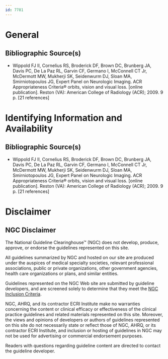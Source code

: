 ```yaml
---
id: 7781
---
```


# General

## Bibliographic Source(s)

- Wippold FJ II, Cornelius RS, Broderick DF, Brown DC, Brunberg JA, Davis PC, De La Paz RL, Garvin CF, Germano I, McConnell CT Jr, McDermott MW, Mukherji SK, Seidenwurm DJ, Sloan MA, Smirniotopoulos JG, Expert Panel on Neurologic Imaging. ACR Appropriateness Criteria® orbits, vision and visual loss. [online publication]. Reston (VA): American College of Radiology (ACR); 2009. 9 p. [21 references]

# Identifying Information and Availability

## Bibliographic Source(s)

- Wippold FJ II, Cornelius RS, Broderick DF, Brown DC, Brunberg JA, Davis PC, De La Paz RL, Garvin CF, Germano I, McConnell CT Jr, McDermott MW, Mukherji SK, Seidenwurm DJ, Sloan MA, Smirniotopoulos JG, Expert Panel on Neurologic Imaging. ACR Appropriateness Criteria® orbits, vision and visual loss. [online publication]. Reston (VA): American College of Radiology (ACR); 2009. 9 p. [21 references]

# Disclaimer

## NGC Disclaimer

The National Guideline Clearinghouse™ (NGC) does not develop, produce, approve, or endorse the guidelines represented on this site.

All guidelines summarized by NGC and hosted on our site are produced under the auspices of medical specialty societies, relevant professional associations, public or private organizations, other government agencies, health care organizations or plans, and similar entities.

Guidelines represented on the NGC Web site are submitted by guideline developers, and are screened solely to determine that they meet the [NGC Inclusion Criteria](/help-and-about/summaries/inclusion-criteria).

NGC, AHRQ, and its contractor ECRI Institute make no warranties concerning the content or clinical efficacy or effectiveness of the clinical practice guidelines and related materials represented on this site. Moreover, the views and opinions of developers or authors of guidelines represented on this site do not necessarily state or reflect those of NGC, AHRQ, or its contractor ECRI Institute, and inclusion or hosting of guidelines in NGC may not be used for advertising or commercial endorsement purposes.

Readers with questions regarding guideline content are directed to contact the guideline developer.

